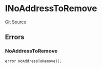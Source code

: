 # INoAddressToRemove
[Git Source](https://github.com/thrackle-io/forte-rules-engine/blob/a5f86c82f92d74cf46bb4f0f59e066361ee97617/src/common/IErrors.sol)


## Errors
### NoAddressToRemove

```solidity
error NoAddressToRemove();
```

